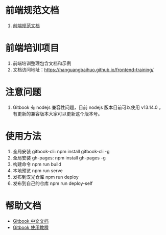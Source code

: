 <!--
 * @Author: 明华
 * @Date: 2021-01-04 10:37:40
 * @LastEditors: 明华
 * @LastEditTime: 2021-03-10 14:36:16
 * @Description:
 * @FilePath: /frontend-training/README.md
-->

# 前端规范文档

1. [前端规范文档](./specification/readme.md)

# 前端培训项目

1. 前端培训整理包含文档和示例
2. 文档访问地址：https://hanguangbaihuo.github.io/frontend-training/

# 注意问题

1. Gitbook 有 nodejs 兼容性问题，目前 nodejs 版本目前可以使用 v13.14.0 ，有更新的兼容版本大家可以更新这个版本号。

# 使用方法

1. 全局安装 gitbook-cli: npm install gitbook-cli -g
2. 全局安装 gh-pages: npm install gh-pages -g
3. 构建命令 npm run build
4. 本地预览 npm run serve
5. 发布到汉光仓库 npm run deploy
6. 发布到自己的仓库 npm run deploy-self

# 帮助文档

- [Gitbook 中文文档](https://chrisniael.gitbooks.io/gitbook-documentation/content/build/index.html)
- [Gitbook 使用教程](https://www.jianshu.com/p/421cc442f06c)
